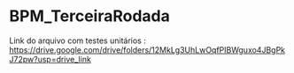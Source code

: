 # BPM_TerceiraRodada

Link do arquivo com testes unitários : https://drive.google.com/drive/folders/12MkLg3UhLwOqfPIBWguxo4JBgPkJ72pw?usp=drive_link
